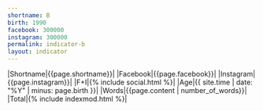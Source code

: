 ```yaml
---
shortname: B
birth: 1990
facebook: 300000
instagram: 300000
permalink: indicator-b
layout: indicator
---
```


|Shortname|{{page.shortname}}|
|Facebook|{{page.facebook}}|
|Instagram|{{page.instagram}}|
|F+I|{% include social.html %}|
|Age|{{ site.time | date: "%Y" | minus: page.birth }}|
|Words|{{page.content | number_of_words}}|
|Total|{% include indexmod.html %}|
